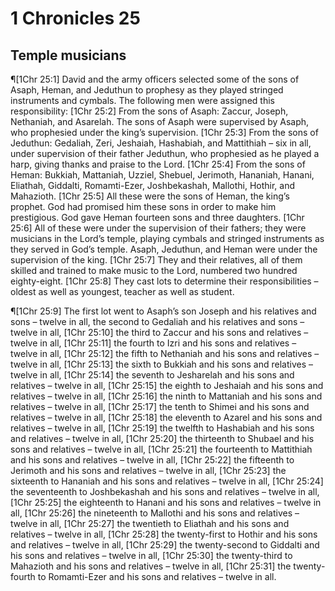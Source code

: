 # 1 Chronicles 25

## Temple musicians
¶[1Chr 25:1] David and the army officers selected some of the sons of Asaph, Heman, and Jeduthun to prophesy as they played stringed instruments and cymbals. The following men were assigned this responsibility:
[1Chr 25:2] From the sons of Asaph: Zaccur, Joseph, Nethaniah, and Asarelah. The sons of Asaph were supervised by Asaph, who prophesied under the king’s supervision.
[1Chr 25:3] From the sons of Jeduthun: Gedaliah, Zeri, Jeshaiah, Hashabiah, and Mattithiah – six in all, under supervision of their father Jeduthun, who prophesied as he played a harp, giving thanks and praise to the Lord.
[1Chr 25:4] From the sons of Heman: Bukkiah, Mattaniah, Uzziel, Shebuel, Jerimoth, Hananiah, Hanani, Eliathah, Giddalti, Romamti-Ezer, Joshbekashah, Mallothi, Hothir, and Mahazioth.
[1Chr 25:5] All these were the sons of Heman, the king’s prophet. God had promised him these sons in order to make him prestigious. God gave Heman fourteen sons and three daughters.
[1Chr 25:6] All of these were under the supervision of their fathers; they were musicians in the Lord’s temple, playing cymbals and stringed instruments as they served in God’s temple. Asaph, Jeduthun, and Heman were under the supervision of the king.
[1Chr 25:7] They and their relatives, all of them skilled and trained to make music to the Lord, numbered two hundred eighty-eight.
[1Chr 25:8] They cast lots to determine their responsibilities – oldest as well as youngest, teacher as well as student.

¶[1Chr 25:9] The first lot went to Asaph’s son Joseph and his relatives and sons – twelve in all, the second to Gedaliah and his relatives and sons – twelve in all,
[1Chr 25:10] the third to Zaccur and his sons and relatives – twelve in all,
[1Chr 25:11] the fourth to Izri and his sons and relatives – twelve in all,
[1Chr 25:12] the fifth to Nethaniah and his sons and relatives – twelve in all,
[1Chr 25:13] the sixth to Bukkiah and his sons and relatives – twelve in all,
[1Chr 25:14] the seventh to Jesharelah and his sons and relatives – twelve in all,
[1Chr 25:15] the eighth to Jeshaiah and his sons and relatives – twelve in all,
[1Chr 25:16] the ninth to Mattaniah and his sons and relatives – twelve in all,
[1Chr 25:17] the tenth to Shimei and his sons and relatives – twelve in all,
[1Chr 25:18] the eleventh to Azarel and his sons and relatives – twelve in all,
[1Chr 25:19] the twelfth to Hashabiah and his sons and relatives – twelve in all,
[1Chr 25:20] the thirteenth to Shubael and his sons and relatives – twelve in all,
[1Chr 25:21] the fourteenth to Mattithiah and his sons and relatives – twelve in all,
[1Chr 25:22] the fifteenth to Jerimoth and his sons and relatives – twelve in all,
[1Chr 25:23] the sixteenth to Hananiah and his sons and relatives – twelve in all,
[1Chr 25:24] the seventeenth to Joshbekashah and his sons and relatives – twelve in all,
[1Chr 25:25] the eighteenth to Hanani and his sons and relatives – twelve in all,
[1Chr 25:26] the nineteenth to Mallothi and his sons and relatives – twelve in all,
[1Chr 25:27] the twentieth to Eliathah and his sons and relatives – twelve in all,
[1Chr 25:28] the twenty-first to Hothir and his sons and relatives – twelve in all,
[1Chr 25:29] the twenty-second to Giddalti and his sons and relatives – twelve in all,
[1Chr 25:30] the twenty-third to Mahazioth and his sons and relatives – twelve in all,
[1Chr 25:31] the twenty-fourth to Romamti-Ezer and his sons and relatives – twelve in all.
